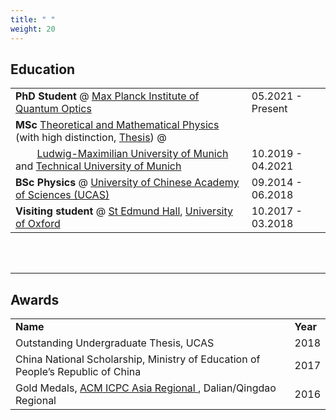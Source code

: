 ```yaml
---
title: " "
weight: 20
---
```


## **Education**

<table width="100%" cellspacing="15" >
  <tr>
    <td>  <b>PhD Student </b> @ <a href="https://www.mpq.mpg.de/en"> Max Planck Institute of Quantum Optics </a> </td>
    <td> 05.2021 - Present </td>
  </tr>
  <tr>
    <td><b>MSc </b> <a href="https://www.theorie.physik.uni-muenchen.de/TMP/">Theoretical and Mathematical Physics</a> (with high distinction, <a href="/files/master_thesis.pdf">Thesis</a>) @ </td>
    <td> </td>
  </tr>
  <tr>
    <td>&nbsp; &nbsp; &nbsp; &nbsp; <a href="https://www.lmu.de/en/index.html">Ludwig-Maximilian University of Munich </a> and <a href="https://www.tum.de/en/">Technical University of Munich</a></td>
    <td>10.2019 - 04.2021</td>
  </tr>
  <tr>
    <td><b>BSc Physics </b> @ <a href="https://ucas.ac.cn/">University of Chinese Academy of Sciences (UCAS)</a></td>
    <td>09.2014 - 06.2018</td>
  </tr>
  <tr>
    <td><b>Visiting student </b> @ <a href="https://www.seh.ox.ac.uk/">St Edmund Hall</a>, <a href="https://www.ox.ac.uk/">University of Oxford</a></td>
    <td>10.2017 - 03.2018</td>
  </tr>
</table>


<br>
<br>

- - -

## **Awards**

<table width="100%" cellspacing="15" >
  <tr>
    <td> <b> Name </b></td>
    <td> <b> Year </b></td>
  </tr>
  <tr>
    <td>Outstanding Undergraduate Thesis, UCAS</td>
    <td>2018</td>
  </tr>
  <tr>
    <td>China National Scholarship, Ministry of Education of People’s Republic of China</td>
    <td>2017</td>
  </tr>
  <tr>
    <td>Gold Medals, <a href="https://icpc.global/"> ACM ICPC Asia Regional </a>, Dalian/Qingdao Regional</td>
    <td>2016</td>
  </tr>
</table>
